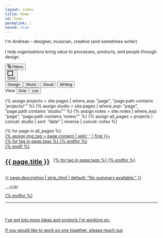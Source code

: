```yaml
---
layout: index
title: Home
id: home
permalink: /
sound: true
---
```


<!-- <div id="sound-gate" class="overlay">
  <div class="overlay-content">
    <p style="margin-top:0">Would you like to enable sound?</p>
    <div style="display: flex; flex-direction: row;gap: 16px; padding-top: 16p;">
      <button  id="sound-yes">Yes</button>
      <p>/</p>
      <button href="#" id="sound-no">No</button>
    </div>
  </div>
</div> -->
<!-- Header -->
<section class="header">
  <div class="intro-text">
    <p>I'm Andreas –
      <span class="design" data-filter="design">designer</span>,
      <span class="music" data-filter="music">musician</span>, 
      <span class="visual" data-filter="visual">creative</span> (and sometimes <span class="writing" data-filter="writing">writer</span>)<br><br>
      <span id="variable"> I help organisations bring value to processes, products, and people through design.</span>
    </p>
  </div>
  <!-- <div class="experiences">
    <div class="experience-section">
      <div class="section-label">NOW</div>
      <div class="experience-item">
        <div class="company">
          <a class ="external"
            href="https://www.service.nsw.gov.au/about-us/digital-capabilities"
            >Service NSW</a
          >
        </div>
        <div class="role">Product Design</div>
      </div>
    </div>
    <div class="experience-section">
      <div class="section-label">PREVIOUSLY</div>
      <div class="experience-item">
        <div class="company">
          <a class ="external" href="https://www.icare.nsw.gov.au/about-us">icare</a>
        </div>
        <div class="role">Intelligent Automation</div>
      </div>
      <div class="experience-item">
        <div class="company">
          <a class ="external"
            href="https://www.sydney.edu.au/courses/courses/uc/bachelor-of-design-interaction-design.html"
            >University of Sydney</a
          >
        </div>
        <div class="role">Design Tutor</div>
      </div>
    </div>
  </div> -->
</section>
<!-- Toolbar -->
<div>
  <div class="toolbar mobile-controls">
    <div class="" style="display:flex; gap: 6px">
      <button type="button" class="tag inactive filter" id="filter-toggle">
        <svg
          xmlns="http://www.w3.org/2000/svg"
          width="12"
          height="12"
          viewBox="0 0 12 12"
          fill=""><path
          fill-rule="evenodd"
          clip-rule="evenodd"
          d="M6 5.71429L3.59961 5.71387V12H2.40039V5.71387L0 5.71429V0H6V5.71429ZM1.2002 4.57129H4.7998V1.14258H1.2002V4.57129Z" fill="#"/><path
          fill-rule="evenodd"
          clip-rule="evenodd"
          d="M12 6.28571L9.59961 6.28613V0H8.40039V6.28613L6 6.28571V12H12V6.28571ZM7.2002 7.42871H10.7998V10.8574H7.2002V7.42871Z" fill="#"/></svg>
        Filters
      </button>
      <button type="button" class="tag inactive" data-filter="design" title="Design" style="display:none" >
          <span class="tag-square"></span>
        </button>
        <!-- <button type="button" class="tag" data-filter="research">Research</button> -->
        <button type="button" class="tag inactive" data-filter="music" title="Music" style="display:none;" >
          <span class="tag-square"></span>
        </button>
        <button type="button" class="tag inactive" data-filter="visual" title="Visual" style="display:none;" ><span class="tag-square"></span></button>
        <button type="button" class="tag inactive" data-filter="writing" title="Writing" style="display:none;" >
          <span class="tag-square"></span>
        </button>
    </div>
    <button type="button" class="tag inactive view">
      <div class="" style="display: flex; width: 14px; height: 12px; flex-direction: column; align-items: flex-start; gap: 10px; border-style: solid; border-width: 2px; border-color: #100F0F);"></div>
      Grid
    </button>
  </div>
  <div class ="toolbar">
    <div class="tags">
      <button type="button" class="tag inactive" data-filter="design">
        <span class="tag-square"></span>Design
      </button>
      <!-- <button type="button" class="tag" data-filter="research">Research</button> -->
      <button type="button" class="tag inactive" data-filter="music">
        <span class="tag-square"></span>Music
      </button>
      <button type="button" class="tag inactive" data-filter="visual"><span class="tag-square"></span>Visual</button>
      <button type="button" class="tag inactive" data-filter="writing">
        <span class="tag-square"></span>Writing
      </button>
    </div>
    <div class="view-controls">
      <span class="view-label">View</span>
      <button type="button" class="tag view-control active" id="grid-button">
        <div class="grid-icon"></div>
        Grid
      </button>
      <button type="button" class="tag view-control" id="list-button">
        <div class="list-icon" style="">
          <div class="list-bar" style=""></div>
          <div class="list-bar" style=""></div>
        </div>
        List
      </button>
    </div>
  </div>
</div>

{% assign projects = site.pages | where_exp: "page", "page.path contains 'projects/'" %}
{% assign studio = site.pages | where_exp: "page", "page.path contains 'studio/'" %}
{% assign notes = site.notes | where_exp: "page", "page.path contains 'notes/'" %}
{% assign all_pages = projects | concat: studio | sort: "date" | reverse | concat: notes %}

<!-- Project Grid -->
<div class="project-grid">
  {% for page in all_pages %}
  <div class="project" data-tags="{{ page.tags | join: ', ' }}">
      <a href="{{ site.baseurl }}{{ page.url }}" class="internal-link no-underline">
        {% assign img_tag = page.content | split:'<img ' | slice: 1 | first %} 
        {% if img_tag %}
        <div class="project-image">
          <img style="margin-block-end: 0em" {{ img_tag | split:'>' | first }}>
          <div class="project-tags" aria-label="Tags: {{ page.tags | join: ', ' }}">
            {% for tag in page.tags %}
              <span class="tag-dot {{ tag | downcase }}" aria-hidden="true"></span>
            {% endfor %}
          </div>
        </div>
        {% endif %}
        <div style="display: flex; align-items: center; gap: 12px; align-self: stretch;">
          <h2 class="project-title">{{ page.title }}</h2>
          <div class="project-tags-list" aria-label="Tags: {{ page.tags | join: ', ' }}">
            {% for tag in page.tags %}
              <span class="tag-dot {{ tag | downcase }}" aria-hidden="true"></span>
            {% endfor %}
          </div>
        </div>
        <p class="project-description">
          {{ page.description | strip_html | default: "No summary available." }}</p>
        
      </a>
  </div>
  {% endfor %}
</div>
<hr>
<br>
<br>
I've got lots more ideas and projects I'm working on. <br><br>
If you would like to work on one together, please <a href="/contact" class="emoji-hover" data-emoji="📞">reach out</a>.
